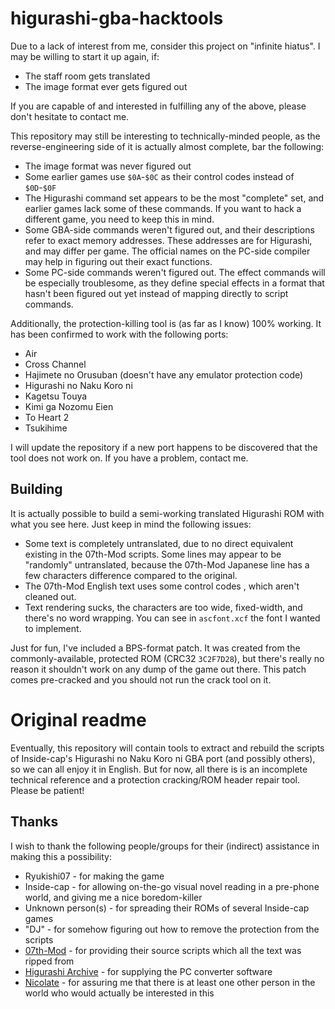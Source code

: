 # higurashi-gba-hacktools

Due to a lack of interest from me, consider this project on "infinite hiatus". I may be willing to start it up again, if:
* The staff room gets translated
* The image format ever gets figured out

If you are capable of and interested in fulfilling any of the above, please don't hesitate to contact me.

This repository may still be interesting to technically-minded people, as the reverse-engineering side of it is actually almost complete, bar the following:
* The image format was never figured out
* Some earlier games use `$0A`-`$0C` as their control codes instead of `$0D`-`$0F`
* The Higurashi command set appears to be the most "complete" set, and earlier games lack some of these commands. If you want to hack a different game, you need to keep this in mind.
* Some GBA-side commands weren't figured out, and their descriptions refer to exact memory addresses. These addresses are for Higurashi, and may differ per game. The official names on the PC-side compiler may help in figuring out their exact functions.
* Some PC-side commands weren't figured out. The effect commands will be especially troublesome, as they define special effects in a format that hasn't been figured out yet instead of mapping directly to script commands.

Additionally, the protection-killing tool is (as far as I know) 100% working. It has been confirmed to work with the following ports:
* Air
* Cross Channel
* Hajimete no Orusuban (doesn't have any emulator protection code)
* Higurashi no Naku Koro ni
* Kagetsu Touya
* Kimi ga Nozomu Eien
* To Heart 2
* Tsukihime

I will update the repository if a new port happens to be discovered that the tool does not work on. If you have a problem, contact me.

## Building

It is actually possible to build a semi-working translated Higurashi ROM with what you see here. Just keep in mind the following issues:
* Some text is completely untranslated, due to no direct equivalent existing in the 07th-Mod scripts. Some lines may appear to be "randomly" untranslated, because the 07th-Mod Japanese line has a few characters difference compared to the original.
* The 07th-Mod English text uses some control codes <enclosed in these>, which aren't cleaned out.
* Text rendering sucks, the characters are too wide, fixed-width, and there's no word wrapping. You can see in `ascfont.xcf` the font I wanted to implement.

Just for fun, I've included a BPS-format patch. It was created from the commonly-available, protected ROM (CRC32 `3C2F7D28`), but there's really no reason it shouldn't work on any dump of the game out there. This patch comes pre-cracked and you should not run the crack tool on it.

# Original readme

Eventually, this repository will contain tools to extract and rebuild the scripts of Inside-cap's Higurashi no Naku Koro ni GBA port (and possibly others), so we can all enjoy it in English. But for now, all there is is an incomplete technical reference and a protection cracking/ROM header repair tool. Please be patient!

## Thanks

I wish to thank the following people/groups for their (indirect) assistance in making this a possibility:
* Ryukishi07 - for making the game
* Inside-cap - for allowing on-the-go visual novel reading in a pre-phone world, and giving me a nice boredom-killer
* Unknown person(s) - for spreading their ROMs of several Inside-cap games
* "DJ" - for somehow figuring out how to remove the protection from the scripts
* [07th-Mod](https://07th-mod.com/) - for providing their source scripts which all the text was ripped from
* [Higurashi Archive](https://twitter.com/FurudeJinja) - for supplying the PC converter software
* [Nicolate](https://twitter.com/NicoIate) - for assuring me that there is at least one other person in the world who would actually be interested in this
